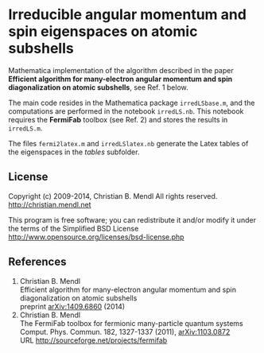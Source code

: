 Irreducible angular momentum and spin eigenspaces on atomic subshells
=====================================================================

Mathematica implementation of the algorithm described in the paper **Efficient algorithm for many-electron angular momentum and spin diagonalization on atomic subshells**, see Ref. 1 below.

The main code resides in the Mathematica package `irredLSbase.m`, and the computations are performed in the notebook `irredLS.nb`. This notebook requires the **FermiFab** toolbox (see Ref. 2) and stores the results in `irredLS.m`.

The files `fermi2latex.m` and `irredLSlatex.nb` generate the Latex tables of the eigenspaces in the *tables* subfolder.

License
-------
Copyright (c) 2009-2014, Christian B. Mendl
All rights reserved.
http://christian.mendl.net

This program is free software; you can redistribute it and/or
modify it under the terms of the Simplified BSD License
http://www.opensource.org/licenses/bsd-license.php


References
----------
1. Christian B. Mendl  
    Efficient algorithm for many-electron angular momentum and spin diagonalization on atomic subshells  
    preprint [arXiv:1409.6860](http://arxiv.org/abs/1409.6860) (2014)
2. Christian B. Mendl  
    The FermiFab toolbox for fermionic many-particle quantum systems  
    Comput. Phys. Commun. 182, 1327-1337 (2011), [arXiv:1103.0872](http://arxiv.org/abs/1103.0872)  
    URL http://sourceforge.net/projects/fermifab
